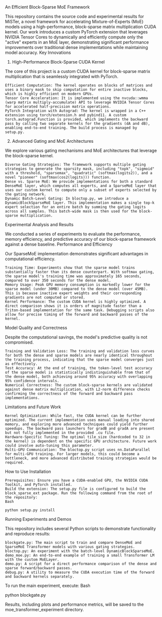 An Efficient Block-Sparse MoE Framework

This repository contains the source code and experimental results for MiSTer, a novel framework for accelerating Mixture-of-Experts (MoE) models using a high-performance, block-sparse matrix multiplication CUDA kernel. Our work introduces a custom PyTorch extension that leverages NVIDIA Tensor Cores to dynamically and efficiently compute only the "active" experts in an MoE layer, demonstrating significant performance improvements over traditional dense implementations while maintaining model accuracy.
Key Innovations
1. High-Performance Block-Sparse CUDA Kernel

The core of this project is a custom CUDA kernel for block-sparse matrix multiplication that is seamlessly integrated with PyTorch.

    Efficient Computation: The kernel operates on blocks of matrices and uses a binary mask to skip computation for entire inactive blocks, which is highly efficient on modern GPUs.
    Tensor Core Acceleration: It is implemented using the nvcuda::wmma (warp matrix multiply-accumulate) API to leverage NVIDIA Tensor Cores for accelerated half-precision matrix operations.
    PyTorch Integration with Autograd: The kernel is wrapped in a C++ extension using torch/extension.h and pybind11. A custom torch.autograd.Function is provided, which implements the backward pass by calling two separate kernels for the gradients (dA and dB), enabling end-to-end training. The build process is managed by setup.py.

2. Advanced Gating and MoE Architectures

We explore various gating mechanisms and MoE architectures that leverage the block-sparse kernel.

    Diverse Gating Strategies: The framework supports multiple gating strategies to generate the sparsity mask, including "topk", "sigmoid" with a threshold, "sparsemax", "quadratic" (softmax(logits2)), and a novel "pioneer" (softmax(cos2(logits))) function.
    Dense vs. Sparse MoE: We provide implementations for both a standard DenseMoE layer, which computes all experts, and a SparseMoE layer that uses our custom kernel to compute only a subset of experts selected by the gating network.
    Dynamic Batch-Level Gating: In bloctop.py, we introduce a DynamicBlockSparseMoE layer. This implementation makes a single top-k expert selection for an entire batch by summing the gating logits across all samples. This batch-wide mask is then used for the block-sparse multiplication.

Experimental Analysis and Results

We conducted a series of experiments to evaluate the performance, memory efficiency, and predictive accuracy of our block-sparse framework against a dense baseline.
Performance and Efficiency

Our SparseMoE implementation demonstrates significant advantages in computational efficiency.

    Training Time: Experiments show that the sparse model trains substantially faster than its dense counterpart. With softmax gating, the sparse model's training time was approximately 165 seconds, compared to over 350 seconds for the dense model.
    Memory Usage: Peak GPU memory consumption is markedly lower for the sparse model (under 30MB) compared to the dense model (over 45MB). This is because inactive expert weights and their corresponding gradients are not computed or stored.
    Kernel Performance: The custom CUDA kernel is highly optimized. A direct comparison shows it is orders of magnitude faster than a Triton-based implementation for the same task. Debugging scripts also allow for precise timing of the forward and backward passes of the kernel.

Model Quality and Correctness

Despite the computational savings, the model's predictive quality is not compromised.

    Training and Validation Loss: The training and validation loss curves for both the dense and sparse models are nearly identical throughout the training process, indicating that the sparse model converges just as effectively.
    Test Accuracy: At the end of training, the token-level test accuracy of the sparse model is statistically indistinguishable from that of the dense model, both achieving around 95% accuracy with overlapping 95% confidence intervals.
    Numerical Correctness: The custom block-sparse kernels are validated against dense matrix multiplication, with L2-norm difference checks confirming the correctness of the forward and backward pass implementations.

Limitations and Future Work

    Kernel Optimization: While fast, the CUDA kernel can be further optimized. The current implementation uses manual loading into shared memory, and exploring more advanced techniques could yield further speedups. The backward pass launchers for gradB and gradA are present but not fully implemented in the provided .cu file.
    Hardware-Specific Tuning: The optimal tile_size (hardcoded to 32 in the kernel) is dependent on the specific GPU architecture. Future work could involve auto-tuning this parameter.
    Multi-GPU Communication: The bloctop.py script uses nn.DataParallel for multi-GPU training. For larger models, this could become a bottleneck, and more advanced distributed training strategies would be required.

How to Use
Installation

    Prerequisites: Ensure you have a CUDA-enabled GPU, the NVIDIA CUDA Toolkit, and PyTorch installed.
    Build the extension: The setup.py file is configured to build the block_sparse_ext package. Run the following command from the root of the repository:
    Bash

    python setup.py install

Running Experiments and Demos

This repository includes several Python scripts to demonstrate functionality and reproduce results:

    blockgate.py: The main script to train and compare DenseMoE and SparseMoE Transformer models with various gating strategies.
    bloctop.py: An experiment with the batch-level DynamicBlockSparseMoE.
    demo_moe.py: An end-to-end example of training a small Transformer LM with the custom MoELayer.
    demo.py: A script for a direct performance comparison of the dense and sparse forward/backward passes.
    debug.py: A utility to measure the CUDA execution time of the forward and backward kernels separately.

To run the main experiment, execute:
Bash

python blockgate.py

Results, including plots and performance metrics, will be saved to the moe_transformer_experiment directory.